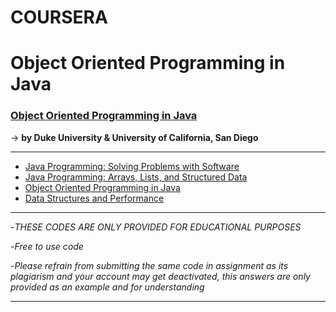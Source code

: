 # COURSERA
# Object Oriented Programming in Java

### [Object Oriented Programming in Java](https://www.coursera.org/learn/java-programming?specialization=object-oriented-programming) ###
   -> **by Duke University & University of California, San Diego**

- - - - 
   
  * [Java Programming: Solving Problems with Software](https://www.coursera.org/specializations/object-oriented-programming#courses)
  * [Java Programming: Arrays, Lists, and Structured Data](https://www.coursera.org/learn/java-programming-arrays-lists-data?specialization=object-oriented-programming)
  * [Object Oriented Programming in Java](https://www.coursera.org/learn/object-oriented-java?specialization=object-oriented-programming)
  * [Data Structures and Performance](https://www.coursera.org/learn/data-structures-optimizing-performance?specialization=object-oriented-programming)

- - - -

-*THESE CODES ARE ONLY PROVIDED FOR EDUCATIONAL PURPOSES*

-*Free to use code*

-*Please refrain from submitting the same code in assignment as its plagiarism and your account may get deactivated, this answers are only provided as an example and for understanding*

- - - -
